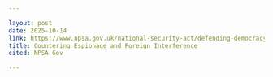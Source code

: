 ```yaml
---

layout: post
date: 2025-10-14
link: https://www.npsa.gov.uk/national-security-act/defending-democracy/countering-espionage-and-foreign-interference 
title: Countering Espionage and Foreign Interference
cited: NPSA Gov

---
```


> 